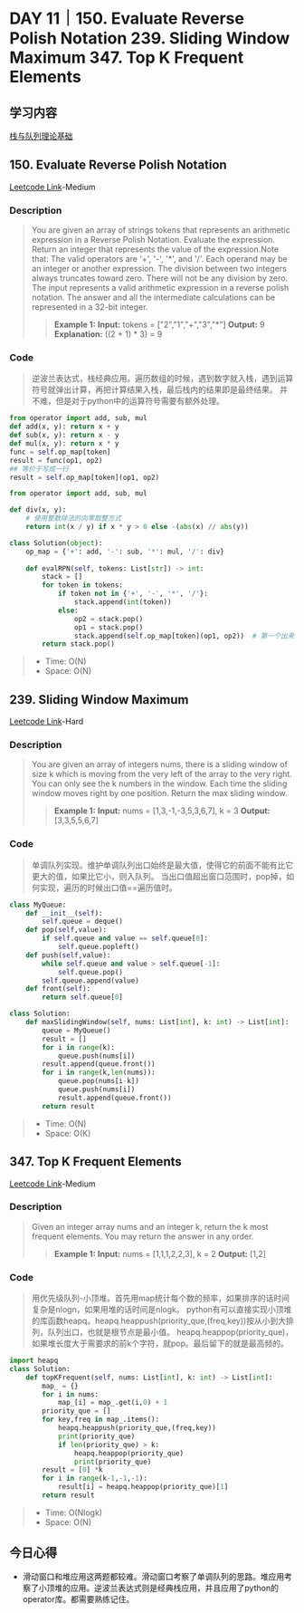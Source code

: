 # DAY 11｜150. Evaluate Reverse Polish Notation 239. Sliding Window Maximum 347. Top K Frequent Elements
## 学习内容
[栈与队列理论基础](https://programmercarl.com/%E6%A0%88%E4%B8%8E%E9%98%9F%E5%88%97%E7%90%86%E8%AE%BA%E5%9F%BA%E7%A1%80.html)
## 150. Evaluate Reverse Polish Notation
[Leetcode Link](https://leetcode.cn/problems/evaluate-reverse-polish-notation/description/)-Medium
### Description
>You are given an array of strings tokens that represents an arithmetic expression in a Reverse Polish Notation.
>Evaluate the expression. Return an integer that represents the value of the expression.Note that:
>The valid operators are '+', '-', '*', and '/'.
>Each operand may be an integer or another expression.
>The division between two integers always truncates toward zero.
>There will not be any division by zero.
>The input represents a valid arithmetic expression in a reverse polish notation.
>The answer and all the intermediate calculations can be represented in a 32-bit integer.
>>**Example 1:**
>>**Input:**
>>tokens = ["2","1","+","3","*"]
>>**Output:**
>>9
>>**Explanation:**
>>((2 + 1) * 3) = 9
### Code
>逆波兰表达式，栈经典应用。遍历数组的时候，遇到数字就入栈，遇到运算符号就弹出计算，再把计算结果入栈，最后栈内的结果即是最终结果。
>并不难，但是对于python中的运算符号需要有额外处理。
```python
from operator import add, sub, mul
def add(x, y): return x + y
def sub(x, y): return x - y
def mul(x, y): return x * y
func = self.op_map[token]
result = func(op1, op2)
## 等价于写成一行
result = self.op_map[token](op1, op2)
```
```python
from operator import add, sub, mul

def div(x, y):
    # 使用整数除法的向零取整方式
    return int(x / y) if x * y > 0 else -(abs(x) // abs(y))

class Solution(object):
    op_map = {'+': add, '-': sub, '*': mul, '/': div}
    
    def evalRPN(self, tokens: List[str]) -> int:
        stack = []
        for token in tokens:
            if token not in {'+', '-', '*', '/'}:
                stack.append(int(token))
            else:
                op2 = stack.pop()
                op1 = stack.pop()
                stack.append(self.op_map[token](op1, op2))  # 第一个出来的在运算符后面
        return stack.pop()
```
> - Time: O(N)
> - Space: O(N)
## 239. Sliding Window Maximum
[Leetcode Link](https://leetcode.cn/problems/sliding-window-maximum/description/)-Hard
### Description
>You are given an array of integers nums, there is a sliding window of size k which is moving from the very left of the array to the very right.
>You can only see the k numbers in the window. Each time the sliding window moves right by one position.
>Return the max sliding window.
>>**Example 1:**
>>**Input:**
>>nums = [1,3,-1,-3,5,3,6,7], k = 3
>>**Output:**
>>[3,3,5,5,6,7]
### Code
>单调队列实现。维护单调队列出口始终是最大值，使得它的前面不能有比它更大的值，如果比它小，则入队列。
>当出口值超出窗口范围时，pop掉，如何实现，遍历的时候出口值==遍历值时。
```python
class MyQueue:
    def __init__(self):
        self.queue = deque()
    def pop(self,value):
        if self.queue and value == self.queue[0]:
            self.queue.popleft()
    def push(self,value):
        while self.queue and value > self.queue[-1]:
            self.queue.pop()
        self.queue.append(value)
    def front(self):
        return self.queue[0]

class Solution:
    def maxSlidingWindow(self, nums: List[int], k: int) -> List[int]:
        queue = MyQueue()
        result = []
        for i in range(k):
            queue.push(nums[i])
        result.append(queue.front())
        for i in range(k,len(nums)):
            queue.pop(nums[i-k])
            queue.push(nums[i])
            result.append(queue.front())
        return result
```
> - Time: O(N)
> - Space: O(K)
## 347. Top K Frequent Elements
[Leetcode Link](https://leetcode.cn/problems/top-k-frequent-elements/description/)-Medium
### Description
>Given an integer array nums and an integer k, return the k most frequent elements. You may return the answer in any order.
>>**Example 1:**
>>**Input:**
>> nums = [1,1,1,2,2,3], k = 2
>>**Output:**
>> [1,2]
### Code
>用优先级队列-小顶堆。首先用map统计每个数的频率，如果排序的话时间复杂是nlogn，如果用堆的话时间是nlogk。
>python有可以直接实现小顶堆的库函数heapq。heapq.heappush(priority_que,(freq,key))按从小到大排列，队列出口，也就是根节点是最小值。
>heapq.heappop(priority_que)，如果堆长度大于需要求的前k个字符，就pop。最后留下的就是最高频的。
```python
import heapq
class Solution:
    def topKFrequent(self, nums: List[int], k: int) -> List[int]:
        map_ = {}
        for i in nums:
            map_[i] = map_.get(i,0) + 1
        priority_que = []
        for key,freq in map_.items():
            heapq.heappush(priority_que,(freq,key))
            print(priority_que)
            if len(priority_que) > k:
                heapq.heappop(priority_que)
                print(priority_que)
        result = [0] *k
        for i in range(k-1,-1,-1):
            result[i] = heapq.heappop(priority_que)[1]
        return result
```
> - Time: O(Nlogk)
> - Space: O(N)
## 今日心得
- 滑动窗口和堆应用这两题都较难。滑动窗口考察了单调队列的思路。堆应用考察了小顶堆的应用。逆波兰表达式则是经典栈应用，并且应用了python的operator库。都需要熟练记住。

